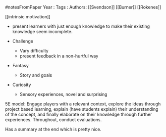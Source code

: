 #notesFromPaper
Year   :
Tags   :
Authors: [[Svendson]] [[Burner]] [[Rokenes]]

[[intrinsic motivation]]

 - present learners with just enough knowledge to make their existing knowledge seem incomplete.

 - Challenge
   - Vary difficulty
   - present feedback in a non-hurtful way
 - Fantasy
   - Story and goals
 - Curiosity
   - Sensory experiences, novel and surprising

5E model: Engage players with a relevant context, explore the ideas through project based learning, explain (have students explain) their understanding of the concept, and finally elaborate on their knowledge through further experiences. Throughout, conduct evaluations.

Has a summary at the end which is pretty nice.
